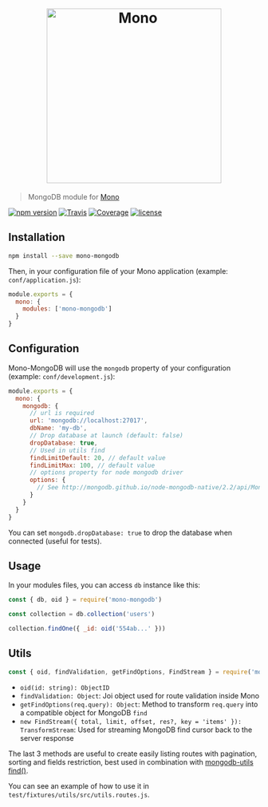 <h1 align="center"><img src="https://user-images.githubusercontent.com/904724/31045645-b07f9efa-a5e8-11e7-920a-5d82282dc166.png" width="350" alt="Mono"/></h1>

> MongoDB module for [Mono](https://github.com/terrajs/mono)

[![npm version](https://img.shields.io/npm/v/mono-mongodb.svg)](https://www.npmjs.com/package/mono-mongodb)
[![Travis](https://img.shields.io/travis/terrajs/mono-mongodb/master.svg)](https://travis-ci.org/terrajs/mono-mongodb)
[![Coverage](https://img.shields.io/codecov/c/github/terrajs/mono-mongodb/master.svg)](https://codecov.io/gh/terrajs/mono-mongodb.js)
[![license](https://img.shields.io/github/license/terrajs/mono-mongodb.svg)](https://github.com/terrajs/mono-mongodb/blob/master/LICENSE)

## Installation

```bash
npm install --save mono-mongodb
```

Then, in your configuration file of your Mono application (example: `conf/application.js`):

```js
module.exports = {
  mono: {
    modules: ['mono-mongodb']
  }
}
```

## Configuration

Mono-MongoDB will use the `mongodb` property of your configuration (example: `conf/development.js`):

```js
module.exports = {
  mono: {
    mongodb: {
      // url is required
      url: 'mongodb://localhost:27017',
      dbName: 'my-db',
      // Drop database at launch (default: false)
      dropDatabase: true,
      // Used in utils find
      findLimitDefault: 20, // default value
      findLimitMax: 100, // default value
      // options property for node mongodb driver
      options: {
        // See http://mongodb.github.io/node-mongodb-native/2.2/api/MongoClient.html#connect
      }
    }
  }
}
```

You can set `mongodb.dropDatabase: true` to drop the database when connected (useful for tests).

## Usage

In your modules files, you can access `db` instance like this:

```js
const { db, oid } = require('mono-mongodb')

const collection = db.collection('users')

collection.findOne({ _id: oid('554ab...' }))
```

## Utils

```js
const { oid, findValidation, getFindOptions, FindStream } = require('mono-mongodb')
```

- `oid(id: string): ObjectID`
- `findValidation: Object`: Joi object used for route validation inside Mono
- `getFindOptions(req.query): Object`: Method to transform `req.query` into a compatible object for MongoDB `find`
- `new FindStream({ total, limit, offset, res?, key = 'items' }): TransformStream`: Used for streaming MongoDB find cursor back to the server response

The last 3 methods are useful to create easily listing routes with pagination, sorting and fields restriction, best used in combination with [mongodb-utils find()](https://github.com/terrajs/mongodb-utils#find).

You can see an example of how to use it in `test/fixtures/utils/src/utils.routes.js`.
